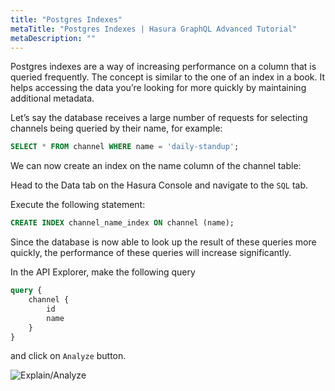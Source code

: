 ```yaml
---
title: "Postgres Indexes"
metaTitle: "Postgres Indexes | Hasura GraphQL Advanced Tutorial"
metaDescription: ""
---
```


Postgres indexes are a way of increasing performance on a column that is queried frequently. The concept is similar to the one of an index in a book. It helps accessing the data you’re looking for more quickly by maintaining additional metadata.

Let’s say the database receives a large number of requests for selecting channels being queried by their name, for example:

```sql
SELECT * FROM channel WHERE name = 'daily-standup';
```

We can now create an index on the name column of the channel table:

Head to the Data tab on the Hasura Console and navigate to the `SQL` tab.

Execute the following statement:

```sql
CREATE INDEX channel_name_index ON channel (name);
```

Since the database is now able to look up the result of these queries more quickly, the performance of these queries will increase significantly.

In the API Explorer, make the following query

```graphql
query {
    channel {
        id
        name
    }
}
```

and click on `Analyze` button.

![Explain/Analyze](https://graphql-engine-cdn.hasura.io/learn-hasura/assets/graphql-hasura-advanced/explain-analyze.png)
